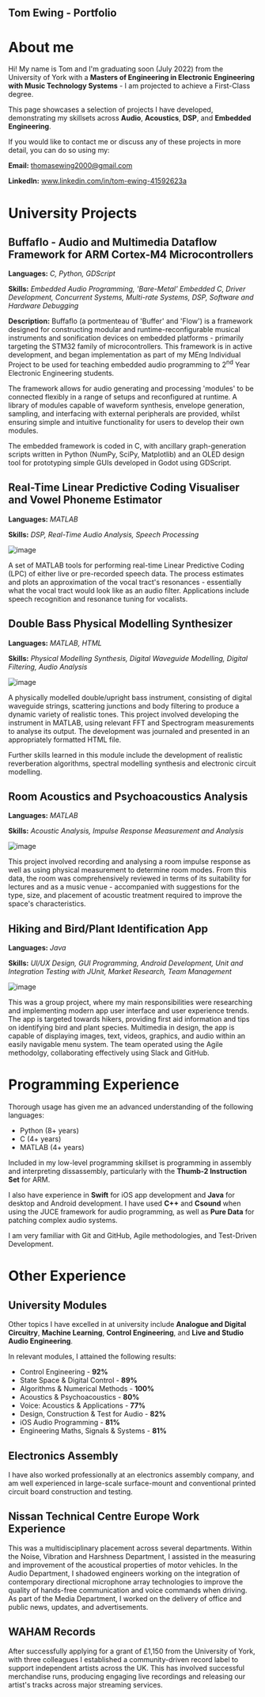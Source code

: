 ## Tom Ewing - Portfolio

# About me
Hi! My name is Tom and I'm graduating soon (July 2022) from the University of York with a **Masters of Engineering in Electronic Engineering with Music Technology Systems** - I am projected to achieve a First-Class degree.

This page showcases a selection of projects I have developed, demonstrating my skillsets across **Audio**, **Acoustics**, **DSP**, and **Embedded Engineering**.

If you would like to contact me or discuss any of these projects in more detail, you can do so using my:

**Email:** thomasewing2000@gmail.com

**LinkedIn:** www.linkedin.com/in/tom-ewing-41592623a

# University Projects

## Buffaflo - Audio and Multimedia Dataflow Framework for ARM Cortex-M4 Microcontrollers
**Languages:** _C, Python, GDScript_

**Skills:** _Embedded Audio Programming, 'Bare-Metal' Embedded C, Driver Development, Concurrent Systems, Multi-rate Systems, DSP, Software and Hardware Debugging_

**Description:** Buffaflo (a portmenteau of 'Buffer' and 'Flow') is a framework designed for constructing modular and runtime-reconfigurable musical instruments and sonification devices on embedded platforms - primarily targeting the STM32 family of microcontrollers. This framework is in active development, and began implementation as part of my MEng Individual Project to be used for teaching embedded audio programming to 2<sup>nd</sup> Year Electronic Engineering students.

The framework allows for audio generating and processing 'modules' to be connected flexibly in a range of setups and reconfigured at runtime. A library of modules capable of waveform synthesis, envelope generation, sampling, and interfacing with external peripherals are provided, whilst ensuring simple and intuitive functionality for users to develop their own modules. 

The embedded framework is coded in C, with ancillary graph-generation scripts written in Python (NumPy, SciPy, Matplotlib) and an OLED design tool for prototyping simple GUIs developed in Godot using GDScript. 


## Real-Time Linear Predictive Coding Visualiser and Vowel Phoneme Estimator
**Languages:** _MATLAB_

**Skills:** _DSP, Real-Time Audio Analysis, Speech Processing_

![image](/./Portfolio_Images/LPC.png)

A set of MATLAB tools for performing real-time Linear Predictive Coding (LPC) of either live or pre-recorded speech data. The process estimates and plots an approximation of the vocal tract's resonances - essentially what the vocal tract would look like as an audio filter. Applications include speech recognition and resonance tuning for vocalists. 

## Double Bass Physical Modelling Synthesizer
**Languages:** _MATLAB, HTML_

**Skills:** _Physical Modelling Synthesis, Digital Waveguide Modelling, Digital Filtering, Audio Analysis_

![image](/./Portfolio_Images/PhysMod.png)

A physically modelled double/upright bass instrument, consisting of digital waveguide strings, scattering junctions and body filtering to produce a dynamic variety of realistic tones. This project involved developing the instrument in MATLAB, using relevant FFT and Spectrogram measurements to analyse its output. The development was journaled and presented in an appropriately formatted HTML file.

Further skills learned in this module include the development of realistic reverberation algorithms, spectral modelling synthesis and electronic circuit modelling.

## Room Acoustics and Psychoacoustics Analysis
**Languages:** _MATLAB_

**Skills:** _Acoustic Analysis, Impulse Response Measurement and Analysis_

![image](/./Portfolio_Images/Acoustics.png)

This project involved recording and analysing a room impulse response as well as using physical measurement to determine room modes. From this data, the room was comprehensively reviewed in terms of its suitability for lectures and as a music venue - accompanied with suggestions for the type, size, and placement of acoustic treatment required to improve the space's characteristics.

## Hiking and Bird/Plant Identification App
**Languages:** _Java_

**Skills:** _UI/UX Design, GUI Programming, Android Development, Unit and Integration Testing with JUnit, Market Research, Team Management_

![image](/./Portfolio_Images/SwEng.png)

This was a group project, where my main responsibilities were researching and implementing modern app user interface and user experience trends. The app is targeted towards hikers, providing first aid information and tips on identifying bird and plant species. Multimedia in design, the app is capable of displaying images, text, videos, graphics, and audio within an easily navigable menu system. The team operated using the Agile methodolgy, collaborating effectively using Slack and GitHub.  

# Programming Experience
Thorough usage has given me an advanced understanding of the following languages:
- Python (8+ years)
- C (4+ years)
- MATLAB (4+ years)

Included in my low-level programming skillset is programming in assembly and interpreting dissassembly, particularly with the **Thumb-2 Instruction Set** for ARM.

I also have experience in **Swift** for iOS app development and **Java** for desktop and Android development. I have used **C++** and **Csound** when using the JUCE framework for audio programming, as well as **Pure Data** for patching complex audio systems.

I am very familiar with Git and GitHub, Agile methodologies, and Test-Driven Development.

# Other Experience
## University Modules
Other topics I have excelled in at university include **Analogue and Digital Circuitry**, **Machine Learning**, **Control Engineering**, and **Live and Studio Audio Engineering**.

In relevant modules, I attained the following results:
- Control Engineering - **92%**
- State Space & Digital Control - **89%**
- Algorithms & Numerical Methods - **100%**
- Acoustics & Psychoacoustics - **80%**
- Voice: Acoustics & Applications - **77%**
- Design, Construction & Test for Audio - **82%**
- iOS Audio Programming - **81%**
- Engineering Maths, Signals & Systems - **81%**

## Electronics Assembly
I have also worked professionally at an electronics assembly company, and am well experienced in large-scale surface-mount and conventional printed circuit board construction and testing.

## Nissan Technical Centre Europe Work Experience
This was a multidisciplinary placement across several departments. Within the Noise, Vibration and Harshness Department, I assisted in the measuring and improvement of the acoustical properties of motor vehicles. In the Audio Department, I shadowed engineers working on the integration of contemporary directional microphone array technologies to improve the quality of hands-free communication and voice commands when driving. As part of the Media Department, I worked on the delivery of office and public news, updates, and advertisements.

## WAHAM Records
After successfully applying for a grant of £1,150 from the University of York, with three colleagues I established a community-driven record label to support independent artists across the UK. This has involved successful merchandise runs, producing engaging live recordings and releasing our artist's tracks across major streaming services.
